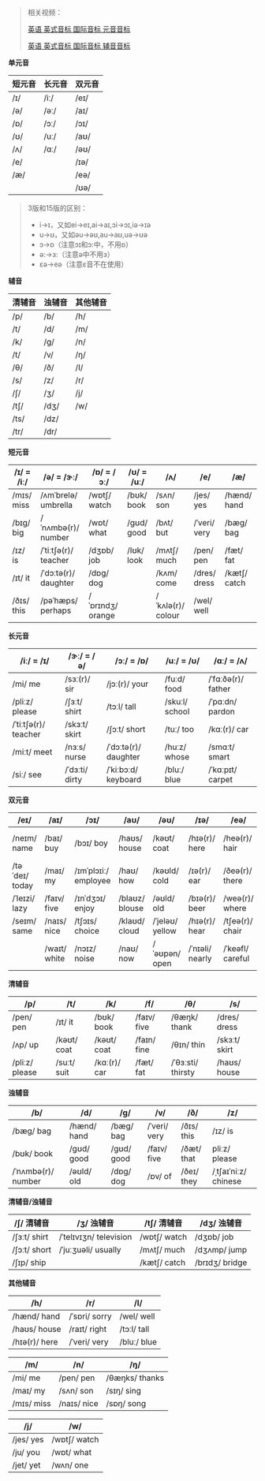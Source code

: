 

> 相关视频：
>
> [英语 英式音标 国际音标 元音音标](https://www.bilibili.com/video/BV1u84y1c7JE/?spm_id_from=333.999.0.0&vd_source=0e60bc544bfcf2735d2cdc95fb7b025a)
>
> [英语 英式音标 国际音标 辅音音标](https://www.bilibili.com/video/BV1zZ4y1F7F9/?spm_id_from=333.999.0.0&vd_source=0e60bc544bfcf2735d2cdc95fb7b025a)



**单元音**

| 短元音 | 长元音 | 双元音 |
| ------ | ------ | ------ |
| /ɪ/    | /iː/   | /eɪ/   |
| /ə/    | /əː/   | /aɪ/   |
| /ɒ/    | /ɔː/   | /ɔɪ/   |
| /ʊ/    | /uː/   | /aʊ/   |
| /ʌ/    | /ɑː/   | /əʊ/   |
| /e/    |        | /ɪə/   |
| /æ/    |        | /eə/   |
|        |        | /ʊə/   |

> 3版和15版的区别：
>
> - i→ɪ，又如ei→eɪ,ai→aɪ,ɔi→ɔɪ,iə→ɪə
> - u→ʊ，又如əu→əʊ,au→aʊ,uə→ʊə
> - ɔ→ɒ（注意ɔɪ和ɔ:中，不用ɒ）
> - ə:→ɜ:（注意ə中不用ɜ）
> - ɛə→eə（注意ɛ音不在使用）

**辅音**

| 清辅音 | 浊辅音 | 其他辅音 |
| ------ | ------ | -------- |
| /p/    | /b/    | /h/      |
| /t/    | /d/    | /m/      |
| /k/    | /g/    | /n/      |
| /t/    | /v/    | /ŋ/      |
| /θ/    | /ð/    | /I/      |
| /s/    | /z/    | /r/      |
| /ʃ/    | /ʒ/    | /j/      |
| /tʃ/   | /dʒ/   | /w/      |
| /ts/   | /dz/   |          |
| /tr/   | /dr/   |          |

**短元音**

| /ɪ/ = /iː/ | /ə/ = /ɝː/           | /ɒ/ = /ɔː/       | /ʊ/ = /uː/ | /ʌ/               | /e/          | /æ/          |
| ---------- | -------------------- | ---------------- | ---------- | ----------------- | ------------ | ------------ |
| /mɪs/ miss | /ʌmˈbrelə/ umbrella  | /wɒtʃ/ watch     | /bʊk/ book | /sʌn/ son         | /jes/ yes    | /hænd/ hand  |
| /bɪɡ/ big  | /ˈnʌmbə(r)/ number   | /wɒt/ what       | /ɡʊd/ good | /bʌt/ but         | /ˈveri/ very | /bæɡ/ bag    |
| /ɪz/ is    | /ˈtiːtʃə(r)/ teacher | /dʒɒb/ job       | /lʊk/ look | /mʌtʃ/ much       | /pen/ pen    | /fæt/ fat    |
| /ɪt/ it    | /ˈdɔːtə(r)/ daughter | /dɒɡ/ dog        |            | /kʌm/ come        | /dres/ dress | /kætʃ/ catch |
| /ðɪs/ this | /pəˈhæps/ perhaps    | /ˈɒrɪndʒ/ orange |            | /ˈkʌlə(r)/ colour | /wel/ well   |              |

**长元音**

| /iː/ = /ɪ/           | /ɝː/ = /ə/     | /ɔː/ = /ɒ/           | /uː/ = /ʊ/     | /ɑː/ = /ʌ/         |
| -------------------- | -------------- | -------------------- | -------------- | ------------------ |
| /mi/ me              | /sɜː(r)/ sir   | /jɔː(r)/ your        | /fuːd/ food    | /ˈfɑːðə(r)/ father |
| /pliːz/ please       | /ʃɜːt/ shirt   | /tɔːl/ tall          | /skuːl/ school | /ˈpɑːdn/ pardon    |
| /ˈtiːtʃə(r)/ teacher | /skɜːt/ skirt  | /ʃɔːt/ short         | /tuː/ too      | /kɑː(r)/ car       |
| /miːt/ meet          | /nɜːs/ nurse   | /ˈdɔːtə(r)/ daughter | /huːz/ whose   | /smɑːt/ smart      |
| /siː/ see            | /ˈdɜːti/ dirty | /ˈkiːbɔːd/ keyboard  | /bluː/ blue    | /ˈkɑːpɪt/ carpet   |

**双元音**

| /eɪ/           | /aɪ/         | /ɔɪ/                 | /aʊ/           | /əʊ/            | /ɪə/            | /eə/             | /ʊə/               |
| -------------- | ------------ | -------------------- | -------------- | --------------- | --------------- | ---------------- | ------------------ |
| /neɪm/ name    | /baɪ/ buy    | /bɔɪ/ boy            | /haʊs/ house   | /kəʊt/ coat     | /hɪə(r)/ here   | /heə(r)/ hair    | /ˈtʊərɪst/ tourist |
| /təˈdeɪ/ today | /maɪ/ my     | /ɪmˈplɔɪiː/ employee | /haʊ/ how      | /kəʊld/ cold    | /ɪə(r)/ ear     | /ðeə(r)/ there   | /ʃʊə(r)/ sure      |
| /ˈleɪzi/ lazy  | /faɪv/ five  | /ɪnˈdʒɔɪ/ enjoy      | /blaʊz/ blouse | /əʊld/ old      | /bɪə(r)/ beer   | /weə(r)/ where   |                    |
| /seɪm/ same    | /naɪs/ nice  | /tʃɔɪs/ choice       | /klaʊd/ cloud  | /ˈjeləʊ/ yellow | /hɪə(r)/ hear   | /tʃeə(r)/ chair  |                    |
|                | /waɪt/ white | /nɔɪz/ noise         | /naʊ/ now      | /ˈəʊpən/ open   | /ˈnɪəli/ nearly | /ˈkeəfl/ careful |                    |

**清辅音**

| /p/            | /t/         | /k/          | /f/         | /θ/               | /s/           |
| -------------- | ----------- | ------------ | ----------- | ----------------- | ------------- |
| /pen/ pen      | /ɪt/ it     | /bʊk/ book   | /faɪv/ five | /θæŋk/ thank      | /dres/ dress  |
| /ʌp/ up        | /kəʊt/ coat | /kəʊt/ coat  | /faɪn/ fine | /θɪn/ thin        | /skɜːt/ skirt |
| /pliːz/ please | /suːt/ suit | /kɑː(r)/ car | /fæt/ fat   | /ˈθɜːsti/ thirsty | /haʊs/ house  |

**浊辅音**

| /b/                | /d/         | /g/        | /v/          | /ð/        | /z/                  |
| ------------------ | ----------- | ---------- | ------------ | ---------- | -------------------- |
| /bæɡ/ bag          | /hænd/ hand | /bæɡ/ bag  | /ˈveri/ very | /ðɪs/ this | /ɪz/ is              |
| /bʊk/ book         | /ɡʊd/ good  | /ɡʊd/ good | /faɪv/ five  | /ðæt/ that | pliːz/ please        |
| /ˈnʌmbə(r)/ number | /əʊld/ old  | /dɒɡ/ dog  | /ɒv/ of      | /ðeɪ/ they | /ˌtʃaɪˈniːz/ chinese |

**清辅音/浊辅音**

| /ʃ/ 清辅音   | /ʒ/ 浊辅音             | /tʃ/ 清辅音  | /dʒ/ 浊辅音    |
| ------------ | ---------------------- | ------------ | -------------- |
| /ʃɜːt/ shirt | /ˈtelɪvɪʒn/ television | /wɒtʃ/ watch | /dʒɒb/ job     |
| /ʃɔːt/ short | /ˈjuːʒuəli/ usually    | /mʌtʃ/ much  | /dʒʌmp/ jump   |
| /ʃɪp/ ship   |                        | /kætʃ/ catch | /brɪdʒ/ bridge |

**其他辅音**

| /h/           | /r/           | /I/         |
| ------------- | ------------- | ----------- |
| /hænd/ hand   | /ˈsɒri/ sorry | /wel/ well  |
| /haʊs/ house  | /raɪt/ right  | /tɔːl/ tall |
| /hɪə(r)/ here | /ˈveri/ very  | /bluː/ blue |

| /m/        | /n/         | /ŋ/            |
| ---------- | ----------- | -------------- |
| /mi/ me    | /pen/ pen   | /θæŋks/ thanks |
| /maɪ/ my   | /sʌn/ son   | /sɪŋ/ sing     |
| /mɪs/ miss | /naɪs/ nice | /sɒŋ/ song     |

| /j/       | /w/          |
| --------- | ------------ |
| /jes/ yes | /wɒtʃ/ watch |
| /ju/ you  | /wɒt/ what   |
| /jet/ yet | /wʌn/ one    |
